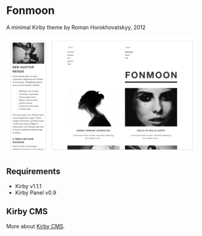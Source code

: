 # Fonmoon

A minimal Kirby theme by Roman Horokhovatskyy, 2012

![screen](screen.png)

## Requirements

- Kirby v1.1.1
- Kirby Panel v0.9

## Kirby CMS

More about [Kirby CMS](https://getkirby.com/).
